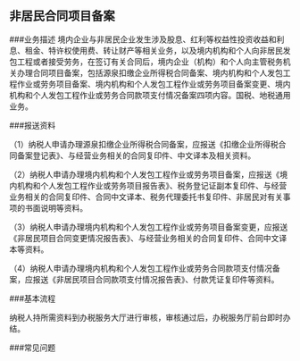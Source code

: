 ## 非居民合同项目备案

###业务描述
     境内企业与非居民企业发生涉及股息、红利等权益性投资收益和利息、租金、特许权使用费、转让财产等相关业务，以及境内机构和个人向非居民发包工程或者接受劳务，在签订有关合同后，境内企业（机构）和个人向主管税务机关办理合同项目备案，包括源泉扣缴企业所得税合同备案、境内机构和个人发包工程作业或劳务项目备案、境内机构和个人发包工程作业或劳务项目备案变更、境内机构和个人发包工程作业或劳务合同款项支付情况备案四项内容。国税、地税通用业务。


###报送资料

（1）纳税人申请办理源泉扣缴企业所得税合同备案，应报送《扣缴企业所得税合同备案登记表》、与经营业务相关的合同复印件、中文译本及相关资料。

（2）纳税人申请办理境内机构和个人发包工程作业或劳务项目备案，应报送《境内机构和个人发包工程作业或劳务项目报告表》、税务登记证副本复印件、与经营业务相关的合同复印件、合同中文译本、税务代理委托书复印件、非居民对有关事项的书面说明等资料。

（3）纳税人申请办理境内机构和个人发包工程作业或劳务项目备案变更，应报送《非居民项目合同变更情况报告表》、与经营业务相关的合同复印件、合同中文译本等资料。

（4）纳税人申请办理境内机构和个人发包工程作业或劳务合同款项支付情况备案，应报送《非居民项目合同款项支付情况报告表》、付款凭证复印件等资料。



###基本流程

  纳税人持所需资料到办税服务大厅进行审核，审核通过后，办税服务厅前台即时办结。

###常见问题
